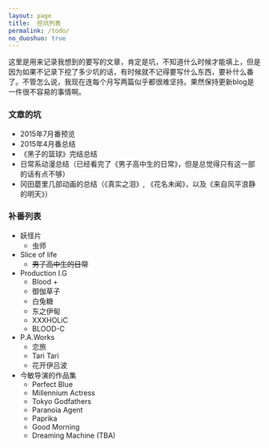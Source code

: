 ```yaml
---
layout: page
title:  挖坑列表
permalink: /todo/
no_duoshuo: true
---
```


这里是用来记录我想到的要写的文章，肯定是坑，不知道什么时候才能填上，但是因为如果不记录下挖了多少坑的话，有时候就不记得要写什么东西，要补什么番了。不管怎么说，我现在连每个月写两篇似乎都很难坚持。果然保持更新blog是一件很不容易的事情啊。

### 文章的坑
* 2015年7月番预览
* 2015年4月番总结
* 《黑子的篮球》完结总结
* 日常系动漫总结（已经看完了《男子高中生的日常》，但是总觉得只有这一部的话有点不够）
* 冈田蘑里几部动画的总结（《真实之泪》, 《花名未闻》，以及《来自风平浪静的明天》）

### 补番列表

* 妖怪片
  * 虫师
* Slice of life
  * <strike> 男子高中生的日常 </strike>
* Production I.G
  * Blood + 
  * 御伽草子
  * 白兔糖
  * 东之伊甸
  * XXXHOLiC
  * BLOOD-C
* P.A.Works
  * 恋旅
  * Tari Tari
  * 花开伊吕波
* 今敏导演的作品集
  * Perfect Blue
  * Millennium Actress
  * Tokyo Godfathers
  * Paranoia Agent
  * Paprika 
  * Good Morning
  * Dreaming Machine (TBA)

